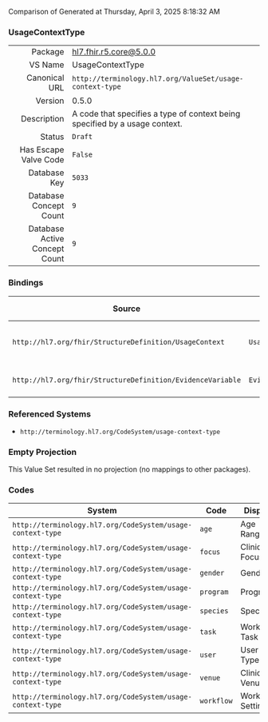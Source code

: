 Comparison of 
Generated at Thursday, April 3, 2025 8:18:32 AM

### UsageContextType

|      |     |
| ---: | --- |
| Package | hl7.fhir.r5.core@5.0.0 |
| VS Name | UsageContextType |
| Canonical URL | `http://terminology.hl7.org/ValueSet/usage-context-type` |
| Version | 0.5.0 |
| Description | A code that specifies a type of context being specified by a usage context. |
| Status | `Draft` |
| Has Escape Valve Code | `False` |
| Database Key | `5033` |
| Database Concept Count | `9` |
| Database Active Concept Count | `9` |
### Bindings

| Source | Element | Binding | Strength | Element Short |
| ------ | ------- | ------- | -------- | ------------- |
| `http://hl7.org/fhir/StructureDefinition/UsageContext` | `UsageContext.code` | `http://terminology.hl7.org/ValueSet/usage-context-type` | `Extensible` | Type of context being specified |
| `http://hl7.org/fhir/StructureDefinition/EvidenceVariable` | `EvidenceVariable.characteristic.definitionByTypeAndValue.type` | `http://terminology.hl7.org/ValueSet/usage-context-type` | `Example` | Expresses the type of characteristic |

### Referenced Systems

* `http://terminology.hl7.org/CodeSystem/usage-context-type`
### Empty Projection

This Value Set resulted in no projection (no mappings to other packages).

### Codes

| System | Code | Display |
| ------ | ---- | ------- |
| `http://terminology.hl7.org/CodeSystem/usage-context-type` | `age` | Age Range |
| `http://terminology.hl7.org/CodeSystem/usage-context-type` | `focus` | Clinical Focus |
| `http://terminology.hl7.org/CodeSystem/usage-context-type` | `gender` | Gender |
| `http://terminology.hl7.org/CodeSystem/usage-context-type` | `program` | Program |
| `http://terminology.hl7.org/CodeSystem/usage-context-type` | `species` | Species |
| `http://terminology.hl7.org/CodeSystem/usage-context-type` | `task` | Workflow Task |
| `http://terminology.hl7.org/CodeSystem/usage-context-type` | `user` | User Type |
| `http://terminology.hl7.org/CodeSystem/usage-context-type` | `venue` | Clinical Venue |
| `http://terminology.hl7.org/CodeSystem/usage-context-type` | `workflow` | Workflow Setting |
